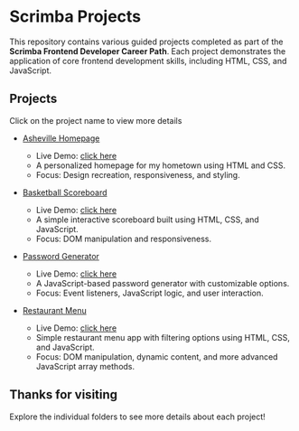 # Scrimba Projects

This repository contains various guided projects completed as part of the **Scrimba Frontend Developer Career Path**. Each project demonstrates the application of core frontend development skills, including HTML, CSS, and JavaScript.

## Projects

Click on the project name to view more details

- [Asheville Homepage](asheville-homepage)

  - Live Demo: [click here](https://scrimba.jasony.dev/asheville-homepage/)
  - A personalized homepage for my hometown using HTML and CSS.
  - Focus: Design recreation, responsiveness, and styling.

- [Basketball Scoreboard](basketball-scoreboard)

  - Live Demo: [click here](https://scrimba.jasony.dev/basketball-scoreboard/)
  - A simple interactive scoreboard built using HTML, CSS, and JavaScript.
  - Focus: DOM manipulation and responsiveness.

- [Password Generator](password-generator)

  - Live Demo: [click here](https://scrimba.jasony.dev/password-generator/)
  - A JavaScript-based password generator with customizable options.
  - Focus: Event listeners, JavaScript logic, and user interaction.

- [Restaurant Menu](restaurant-menu)

  - Live Demo: [click here](https://scrimba.jasony.dev/restaurant-menu/)
  - Simple restaurant menu app with filtering options using HTML, CSS, and JavaScript.
  - Focus: DOM manipulation, dynamic content, and more advanced JavaScript array methods.

## Thanks for visiting

Explore the individual folders to see more details about each project!
